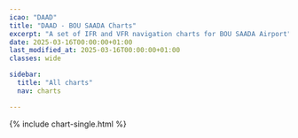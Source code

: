 ```yaml
---
icao: "DAAD" 
title: "DAAD - BOU SAADA Charts"
excerpt: "A set of IFR and VFR navigation charts for BOU SAADA Airport"
date: 2025-03-16T00:00:00+01:00
last_modified_at: 2025-03-16T00:00:00+01:00
classes: wide

sidebar:
  title: "All charts"
  nav: charts

---
```


{% include chart-single.html %}